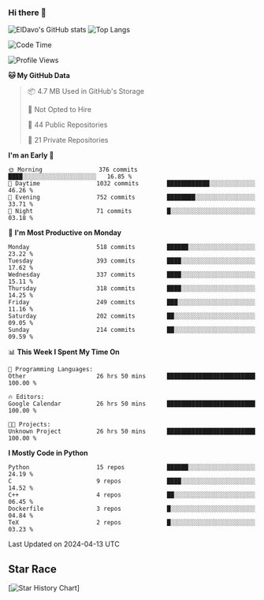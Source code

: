 ### Hi there 👋
![ElDavo's GitHub stats](https://github-readme-stats.vercel.app/api?username=ElDavoo&show_icons=true&theme=chartreuse-dark)
![Top Langs](https://github-readme-stats.vercel.app/api/top-langs/?username=ElDavoo&theme=chartreuse-dark&layout=compact)

<!--START_SECTION:waka-->
![Code Time](http://img.shields.io/badge/Code%20Time-1%2C204%20hrs%2039%20mins-blue)

![Profile Views](http://img.shields.io/badge/Profile%20Views-25-blue)

**🐱 My GitHub Data** 

> 📦 4.7 MB Used in GitHub's Storage 
 > 
> 🚫 Not Opted to Hire
 > 
> 📜 44 Public Repositories 
 > 
> 🔑 21 Private Repositories 
 > 
**I'm an Early 🐤** 

```text
🌞 Morning                376 commits         ████░░░░░░░░░░░░░░░░░░░░░   16.85 % 
🌆 Daytime                1032 commits        ████████████░░░░░░░░░░░░░   46.26 % 
🌃 Evening                752 commits         ████████░░░░░░░░░░░░░░░░░   33.71 % 
🌙 Night                  71 commits          █░░░░░░░░░░░░░░░░░░░░░░░░   03.18 % 
```
📅 **I'm Most Productive on Monday** 

```text
Monday                   518 commits         ██████░░░░░░░░░░░░░░░░░░░   23.22 % 
Tuesday                  393 commits         ████░░░░░░░░░░░░░░░░░░░░░   17.62 % 
Wednesday                337 commits         ████░░░░░░░░░░░░░░░░░░░░░   15.11 % 
Thursday                 318 commits         ████░░░░░░░░░░░░░░░░░░░░░   14.25 % 
Friday                   249 commits         ███░░░░░░░░░░░░░░░░░░░░░░   11.16 % 
Saturday                 202 commits         ██░░░░░░░░░░░░░░░░░░░░░░░   09.05 % 
Sunday                   214 commits         ██░░░░░░░░░░░░░░░░░░░░░░░   09.59 % 
```


📊 **This Week I Spent My Time On** 

```text
💬 Programming Languages: 
Other                    26 hrs 50 mins      █████████████████████████   100.00 % 

🔥 Editors: 
Google Calendar          26 hrs 50 mins      █████████████████████████   100.00 % 

🐱‍💻 Projects: 
Unknown Project          26 hrs 50 mins      █████████████████████████   100.00 % 
```

**I Mostly Code in Python** 

```text
Python                   15 repos            ██████░░░░░░░░░░░░░░░░░░░   24.19 % 
C                        9 repos             ████░░░░░░░░░░░░░░░░░░░░░   14.52 % 
C++                      4 repos             ██░░░░░░░░░░░░░░░░░░░░░░░   06.45 % 
Dockerfile               3 repos             █░░░░░░░░░░░░░░░░░░░░░░░░   04.84 % 
TeX                      2 repos             █░░░░░░░░░░░░░░░░░░░░░░░░   03.23 % 
```




 Last Updated on 2024-04-13 UTC
<!--END_SECTION:waka-->

## Star Race

[![Star History Chart](https://api.star-history.com/svg?repos=ElDavoo/WhatsApp-Crypt14-Crypt15-Decrypter,ElDavoo/TuringOS,EliteAndroidApps/WhatsApp-Crypt12-Decrypter,KnugiHK/Whatsapp-Chat-Exporter&type=Date)]
